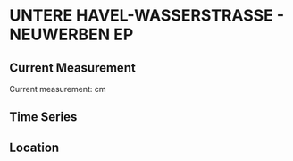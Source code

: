 # UNTERE HAVEL-WASSERSTRASSE - NEUWERBEN EP

## Current Measurement

Current measurement: <Value topic="rivers/pegel-online/UHW/NEUWERBEN EP/measurementValue"/> cm

## Time Series

<TimeSeries topic="rivers/pegel-online/UHW/NEUWERBEN EP/measurementValue" period="week" />

## Location

<WorldMap>
  <Marker lat="52.87735688189676" lon="12.008008464982804" labelTopic="rivers/pegel-online/UHW/NEUWERBEN EP" />
</WorldMap>
